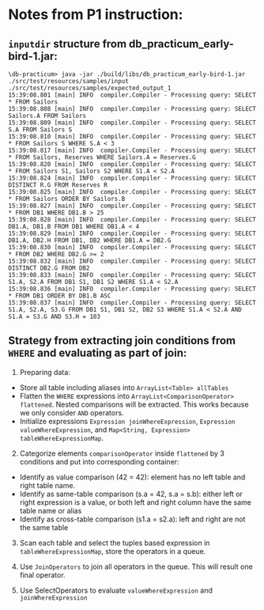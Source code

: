 # Notes from P1 instruction:

## `inputdir` structure from db_practicum_early-bird-1.jar:
  ```
  \db-practicum> java -jar ./build/libs/db_practicum_early-bird-1.jar ./src/test/resources/samples/input ./src/test/resources/samples/expected_output_1
  15:39:08.801 [main] INFO  compiler.Compiler - Processing query: SELECT * FROM Sailors
  15:39:08.808 [main] INFO  compiler.Compiler - Processing query: SELECT Sailors.A FROM Sailors
  15:39:08.809 [main] INFO  compiler.Compiler - Processing query: SELECT S.A FROM Sailors S
  15:39:08.810 [main] INFO  compiler.Compiler - Processing query: SELECT * FROM Sailors S WHERE S.A < 3
  15:39:08.817 [main] INFO  compiler.Compiler - Processing query: SELECT * FROM Sailors, Reserves WHERE Sailors.A = Reserves.G
  15:39:08.820 [main] INFO  compiler.Compiler - Processing query: SELECT * FROM Sailors S1, Sailors S2 WHERE S1.A < S2.A
  15:39:08.824 [main] INFO  compiler.Compiler - Processing query: SELECT DISTINCT R.G FROM Reserves R
  15:39:08.825 [main] INFO  compiler.Compiler - Processing query: SELECT * FROM Sailors ORDER BY Sailors.B
  15:39:08.827 [main] INFO  compiler.Compiler - Processing query: SELECT * FROM DB1 WHERE DB1.B > 25
  15:39:08.828 [main] INFO  compiler.Compiler - Processing query: SELECT DB1.A, DB1.B FROM DB1 WHERE DB1.A < 4
  15:39:08.829 [main] INFO  compiler.Compiler - Processing query: SELECT DB1.A, DB2.H FROM DB1, DB2 WHERE DB1.A = DB2.G
  15:39:08.830 [main] INFO  compiler.Compiler - Processing query: SELECT * FROM DB2 WHERE DB2.G >= 2
  15:39:08.832 [main] INFO  compiler.Compiler - Processing query: SELECT DISTINCT DB2.G FROM DB2
  15:39:08.833 [main] INFO  compiler.Compiler - Processing query: SELECT S1.A, S2.A FROM DB1 S1, DB1 S2 WHERE S1.A < S2.A
  15:39:08.836 [main] INFO  compiler.Compiler - Processing query: SELECT * FROM DB1 ORDER BY DB1.B ASC
  15:39:08.837 [main] INFO  compiler.Compiler - Processing query: SELECT S1.A, S2.A, S3.G FROM DB1 S1, DB1 S2, DB2 S3 WHERE S1.A < S2.A AND S1.A = S3.G AND S3.H = 103
  ```
## Strategy from extracting join conditions from `WHERE` and evaluating as part of join:

1. Preparing data:
  - Store all table including aliases into `ArrayList<Table> allTables`
  - Flatten the `WHERE` expressions into `ArrayList<ComparisonOperator> flattened`. Nested comparisons will be extracted. This works because we only consider `AND` operators.
  - Initialize expressions `Expression joinWhereExpression`, `Expression valueWhereExpression`, and `Map<String, Expression> tableWhereExpressionMap`.
2. Categorize elements `comparisonOperator` inside `flattened` by 3 conditions and put into corresponding container:
  - Identify as value comparison (42 = 42): element has no left table and right table name.
  - Identify as same-table comparison (s.a = 42, s.a = s.b): either left or right expression is a value, or both left and right column have the same table name or alias
  - Identify as cross-table comparison (s1.a = s2.a): left and right are not the same table

3. Scan each table and select the tuples based expression in `tableWhereExpressionMap`, store the operators in a queue.

4. Use `JoinOperators` to join all operators in the queue. This will result one final operator.
5. Use SelectOperators to evaluate `valueWhereExpression` and `joinWhereExpression`
